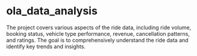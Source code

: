 # ola_data_analysis
The project covers various aspects of the ride data, including ride volume, booking status, vehicle type performance, revenue, cancellation patterns, and ratings. The goal is to comprehensively understand the ride data and identify key trends and insights.
